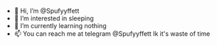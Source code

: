 - 👋 Hi, I’m @Spufyyffett
- 👀 I’m interested in sleeping
- 🌱 I’m currently learning nothing
- 📫 You can reach me at telegram @Spufyyffett
Ik it's waste of time 

<!---
Spufyyffett/Spufyyffett is a ✨ special ✨ repository because its `README.md` (this file) appears on your GitHub profile.
You can click the Preview link to take a look at your changes.
--->
